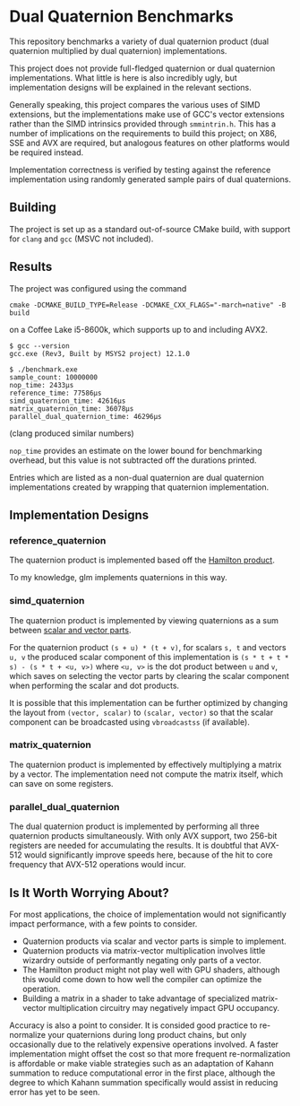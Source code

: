 # Dual Quaternion Benchmarks
This repository benchmarks a variety of dual quaternion product (dual quaternion 
multiplied by dual quaternion) implementations.

This project does not provide full-fledged quaternion or dual quaternion 
implementations. What little is here is also incredibly ugly, but implementation 
designs will be explained in the relevant sections.

Generally speaking, this project compares the various uses of SIMD extensions, but 
the implementations make use of GCC's vector extensions rather than the SIMD 
intrinsics provided through `smmintrin.h`. This has a number of implications on the 
requirements to build this project; on X86, SSE and AVX are required, but analogous 
features on other platforms would be required instead.

Implementation correctness is verified by testing against the reference 
implementation using randomly generated sample pairs of dual quaternions.

## Building
The project is set up as a standard out-of-source CMake build, with support for 
`clang` and `gcc` (MSVC not included). 

## Results
The project was configured using the command

`cmake -DCMAKE_BUILD_TYPE=Release -DCMAKE_CXX_FLAGS="-march=native" -B build`

on a Coffee Lake i5-8600k, which supports up to and including AVX2. 

```
$ gcc --version
gcc.exe (Rev3, Built by MSYS2 project) 12.1.0
```

```
$ ./benchmark.exe
sample_count: 10000000
nop_time: 2433µs
reference_time: 77586µs
simd_quaternion_time: 42616µs
matrix_quaternion_time: 36078µs
parallel_dual_quaternion_time: 46296µs
```
(clang produced similar numbers)

`nop_time` provides an estimate on the lower bound for benchmarking overhead, but 
this value is not subtracted off the durations printed. 

Entries which are listed as a non-dual quaternion are dual quaternion 
implementations created by wrapping that quaternion implementation. 

## Implementation Designs

### reference_quaternion
The quaternion product is implemented based off the [Hamilton product](https://en.wikipedia.org/wiki/Quaternion#Hamilton_product).

To my knowledge, glm implements quaternions in this way.

### simd_quaternion
The quaternion product is implemented by viewing quaternions as a sum between 
[scalar and vector parts](https://en.wikipedia.org/wiki/Quaternion#Scalar_and_vector_parts).

For the quaternion product `(s + u) * (t + v)`, for scalars `s, t` and vectors 
`u, v` the produced scalar component of this implementation is 
`(s * t + t * s) - (s * t + <u, v>)` where `<u, v>` is the dot product between `u` 
and `v`, which saves on selecting the vector parts by clearing the scalar component when performing the scalar and dot products.

It is possible that this implementation can be further optimized by changing the 
layout from `(vector, scalar)` to `(scalar, vector)` so that the scalar component 
can be broadcasted using `vbroadcastss` (if available). 

### matrix_quaternion
The quaternion product is implemented by effectively multiplying a matrix by a 
vector. The implementation need not compute the matrix itself, which can save on 
some registers.

### parallel_dual_quaternion
The dual quaternion product is implemented by performing all three quaternion 
products simultaneously. With only AVX support, two 256-bit registers are needed for
accumulating the results. It is doubtful that AVX-512 would significantly improve 
speeds here, because of the hit to core frequency that AVX-512 operations would 
incur.

## Is It Worth Worrying About?
For most applications, the choice of implementation would not significantly impact 
performance, with a few points to consider.
 - Quaternion products via scalar and vector parts is simple to implement.
 - Quaternion products via matrix-vector multiplication involves little wizardry 
   outside of performantly negating only parts of a vector.
 - The Hamilton product might not play well with GPU shaders, although this would 
   come down to how well the compiler can optimize the operation.
 - Building a matrix in a shader to take advantage of specialized matrix-vector 
   multiplication circuitry may negatively impact GPU occupancy. 

Accuracy is also a point to consider. It is consided good practice to re-normalize
your quaternions during long product chains, but only occasionally due to the 
relatively expensive operations involved. A faster implementation might offset the 
cost so that more frequent re-normalization is affordable or make viable strategies
such as an adaptation of Kahann summation to reduce computational error in the first
place, although the degree to which Kahann summation specifically would assist in 
reducing error has yet to be seen.